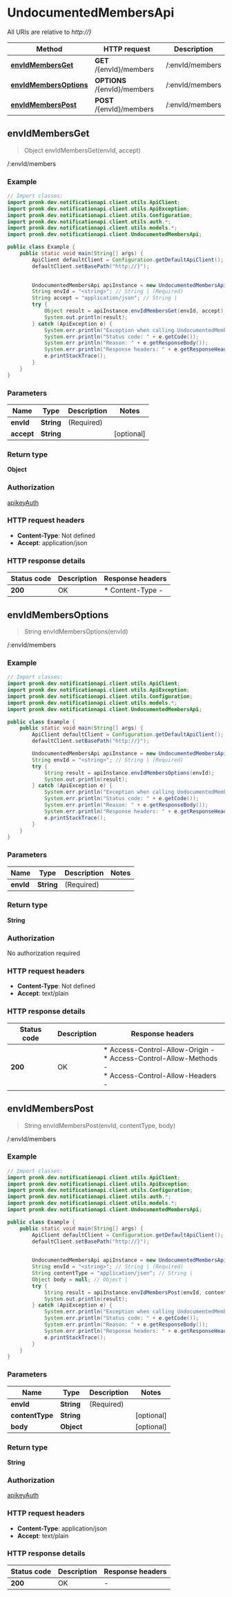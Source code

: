 # UndocumentedMembersApi

All URIs are relative to *http://}*

| Method | HTTP request | Description |
|------------- | ------------- | -------------|
| [**envIdMembersGet**](UndocumentedMembersApi.md#envIdMembersGet) | **GET** /{envId}/members | /:envId/members |
| [**envIdMembersOptions**](UndocumentedMembersApi.md#envIdMembersOptions) | **OPTIONS** /{envId}/members | /:envId/members |
| [**envIdMembersPost**](UndocumentedMembersApi.md#envIdMembersPost) | **POST** /{envId}/members | /:envId/members |



## envIdMembersGet

> Object envIdMembersGet(envId, accept)

/:envId/members

### Example

```java
// Import classes:
import pronk.dev.notificationapi.client.utils.ApiClient;
import pronk.dev.notificationapi.client.utils.ApiException;
import pronk.dev.notificationapi.client.utils.Configuration;
import pronk.dev.notificationapi.client.utils.auth.*;
import pronk.dev.notificationapi.client.utils.models.*;
import pronk.dev.notificationapi.client.UndocumentedMembersApi;

public class Example {
    public static void main(String[] args) {
        ApiClient defaultClient = Configuration.getDefaultApiClient();
        defaultClient.setBasePath("http://}");
        

        UndocumentedMembersApi apiInstance = new UndocumentedMembersApi(defaultClient);
        String envId = "<string>"; // String | (Required) 
        String accept = "application/json"; // String | 
        try {
            Object result = apiInstance.envIdMembersGet(envId, accept);
            System.out.println(result);
        } catch (ApiException e) {
            System.err.println("Exception when calling UndocumentedMembersApi#envIdMembersGet");
            System.err.println("Status code: " + e.getCode());
            System.err.println("Reason: " + e.getResponseBody());
            System.err.println("Response headers: " + e.getResponseHeaders());
            e.printStackTrace();
        }
    }
}
```

### Parameters


| Name | Type | Description  | Notes |
|------------- | ------------- | ------------- | -------------|
| **envId** | **String**| (Required)  | |
| **accept** | **String**|  | [optional] |

### Return type

**Object**

### Authorization

[apikeyAuth](../README.md#apikeyAuth)

### HTTP request headers

- **Content-Type**: Not defined
- **Accept**: application/json


### HTTP response details
| Status code | Description | Response headers |
|-------------|-------------|------------------|
| **200** | OK |  * Content-Type -  <br>  |


## envIdMembersOptions

> String envIdMembersOptions(envId)

/:envId/members

### Example

```java
// Import classes:
import pronk.dev.notificationapi.client.utils.ApiClient;
import pronk.dev.notificationapi.client.utils.ApiException;
import pronk.dev.notificationapi.client.utils.Configuration;
import pronk.dev.notificationapi.client.utils.models.*;
import pronk.dev.notificationapi.client.UndocumentedMembersApi;

public class Example {
    public static void main(String[] args) {
        ApiClient defaultClient = Configuration.getDefaultApiClient();
        defaultClient.setBasePath("http://}");

        UndocumentedMembersApi apiInstance = new UndocumentedMembersApi(defaultClient);
        String envId = "<string>"; // String | (Required) 
        try {
            String result = apiInstance.envIdMembersOptions(envId);
            System.out.println(result);
        } catch (ApiException e) {
            System.err.println("Exception when calling UndocumentedMembersApi#envIdMembersOptions");
            System.err.println("Status code: " + e.getCode());
            System.err.println("Reason: " + e.getResponseBody());
            System.err.println("Response headers: " + e.getResponseHeaders());
            e.printStackTrace();
        }
    }
}
```

### Parameters


| Name | Type | Description  | Notes |
|------------- | ------------- | ------------- | -------------|
| **envId** | **String**| (Required)  | |

### Return type

**String**

### Authorization

No authorization required

### HTTP request headers

- **Content-Type**: Not defined
- **Accept**: text/plain


### HTTP response details
| Status code | Description | Response headers |
|-------------|-------------|------------------|
| **200** | OK |  * Access-Control-Allow-Origin -  <br>  * Access-Control-Allow-Methods -  <br>  * Access-Control-Allow-Headers -  <br>  |


## envIdMembersPost

> String envIdMembersPost(envId, contentType, body)

/:envId/members

### Example

```java
// Import classes:
import pronk.dev.notificationapi.client.utils.ApiClient;
import pronk.dev.notificationapi.client.utils.ApiException;
import pronk.dev.notificationapi.client.utils.Configuration;
import pronk.dev.notificationapi.client.utils.auth.*;
import pronk.dev.notificationapi.client.utils.models.*;
import pronk.dev.notificationapi.client.UndocumentedMembersApi;

public class Example {
    public static void main(String[] args) {
        ApiClient defaultClient = Configuration.getDefaultApiClient();
        defaultClient.setBasePath("http://}");
        

        UndocumentedMembersApi apiInstance = new UndocumentedMembersApi(defaultClient);
        String envId = "<string>"; // String | (Required) 
        String contentType = "application/json"; // String | 
        Object body = null; // Object | 
        try {
            String result = apiInstance.envIdMembersPost(envId, contentType, body);
            System.out.println(result);
        } catch (ApiException e) {
            System.err.println("Exception when calling UndocumentedMembersApi#envIdMembersPost");
            System.err.println("Status code: " + e.getCode());
            System.err.println("Reason: " + e.getResponseBody());
            System.err.println("Response headers: " + e.getResponseHeaders());
            e.printStackTrace();
        }
    }
}
```

### Parameters


| Name | Type | Description  | Notes |
|------------- | ------------- | ------------- | -------------|
| **envId** | **String**| (Required)  | |
| **contentType** | **String**|  | [optional] |
| **body** | **Object**|  | [optional] |

### Return type

**String**

### Authorization

[apikeyAuth](../README.md#apikeyAuth)

### HTTP request headers

- **Content-Type**: application/json
- **Accept**: text/plain


### HTTP response details
| Status code | Description | Response headers |
|-------------|-------------|------------------|
| **200** | OK |  -  |

